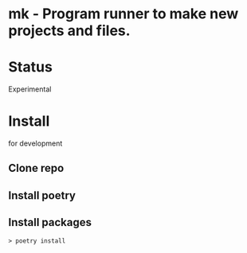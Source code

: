 # mk - Program runner to make new projects and files.

# Status

Experimental

# Install

for development

## Clone repo 

## Install poetry

## Install packages
```shell
> poetry install
```

